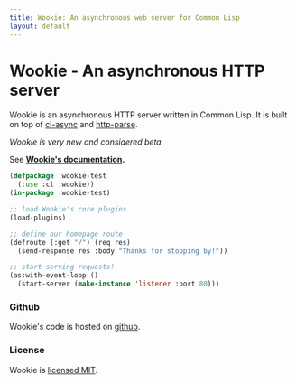 ```yaml
---
title: Wookie: An asynchronous web server for Common Lisp
layout: default
---
```


Wookie - An asynchronous HTTP server
====================================
Wookie is an asynchronous HTTP server written in Common Lisp. It is built on top
of [cl-async](http://orthecreedence.github.com/cl-async) and
[http-parse](https://github.com/orthecreedence/http-parse).

*Wookie is very new and considered beta.*

See __[Wookie's documentation](/docs).__

```lisp
(defpackage :wookie-test
  (:use :cl :wookie))
(in-package :wookie-test)

;; load Wookie's core plugins
(load-plugins)

;; define our homepage route
(defroute (:get "/") (req res)
  (send-response res :body "Thanks for stopping by!"))

;; start serving requests!
(as:with-event-loop ()
  (start-server (make-instance 'listener :port 80)))
```

### Github
Wookie's code is hosted on [github](https://github.com/orthecreedence/wookie).

### License
Wookie is [licensed MIT](https://github.com/orthecreedence/wookie/blob/master/LICENSE).

